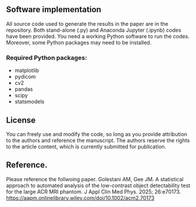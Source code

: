 ## Software implementation

All source code used to generate the results in the paper are in the repository. Both stand-alone (.py) and Anaconda Jupyter (.ipynb) codes have been provided.  You need a working Python software to run the codes. Moreover, some Python packages may need to be installed.
### Required Python packages:  
* matplotlib  
* pydicom  
* cv2  
* pandas  
* scipy  
* statsmodels

## License

You can freely use and modify the code, so long as you provide attribution to the authors and reference the manuscript.
The authors reserve the rights to the article content, which is currently submitted for publication.

## Reference.

Please reference the follwoing paper.
Golestani AM, Gee JM. A statistical approach to automated analysis of the low-contrast object detectability test for the large ACR MRI phantom. J Appl Clin Med Phys. 2025; 26:e70173.
https://aapm.onlinelibrary.wiley.com/doi/10.1002/acm2.70173
